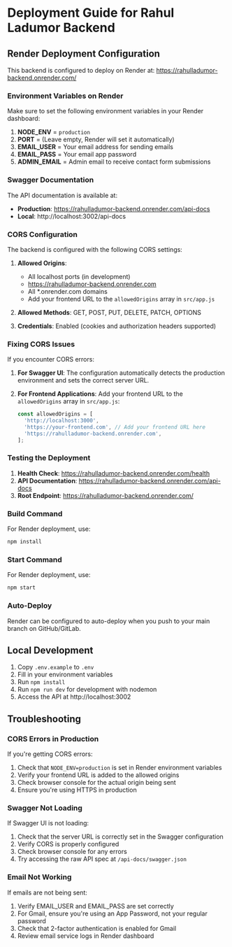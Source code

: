 # Deployment Guide for Rahul Ladumor Backend

## Render Deployment Configuration

This backend is configured to deploy on Render at: https://rahulladumor-backend.onrender.com/

### Environment Variables on Render

Make sure to set the following environment variables in your Render dashboard:

1. **NODE_ENV** = `production`
2. **PORT** = (Leave empty, Render will set it automatically)
3. **EMAIL_USER** = Your email address for sending emails
4. **EMAIL_PASS** = Your email app password
5. **ADMIN_EMAIL** = Admin email to receive contact form submissions

### Swagger Documentation

The API documentation is available at:
- **Production**: https://rahulladumor-backend.onrender.com/api-docs
- **Local**: http://localhost:3002/api-docs

### CORS Configuration

The backend is configured with the following CORS settings:

1. **Allowed Origins**: 
   - All localhost ports (in development)
   - https://rahulladumor-backend.onrender.com
   - All *.onrender.com domains
   - Add your frontend URL to the `allowedOrigins` array in `src/app.js`

2. **Allowed Methods**: GET, POST, PUT, DELETE, PATCH, OPTIONS

3. **Credentials**: Enabled (cookies and authorization headers supported)

### Fixing CORS Issues

If you encounter CORS errors:

1. **For Swagger UI**: The configuration automatically detects the production environment and sets the correct server URL.

2. **For Frontend Applications**: Add your frontend URL to the `allowedOrigins` array in `src/app.js`:
   ```javascript
   const allowedOrigins = [
     'http://localhost:3000',
     'https://your-frontend.com', // Add your frontend URL here
     'https://rahulladumor-backend.onrender.com',
   ];
   ```

### Testing the Deployment

1. **Health Check**: https://rahulladumor-backend.onrender.com/health
2. **API Documentation**: https://rahulladumor-backend.onrender.com/api-docs
3. **Root Endpoint**: https://rahulladumor-backend.onrender.com/

### Build Command

For Render deployment, use:
```bash
npm install
```

### Start Command

For Render deployment, use:
```bash
npm start
```

### Auto-Deploy

Render can be configured to auto-deploy when you push to your main branch on GitHub/GitLab.

## Local Development

1. Copy `.env.example` to `.env`
2. Fill in your environment variables
3. Run `npm install`
4. Run `npm run dev` for development with nodemon
5. Access the API at http://localhost:3002

## Troubleshooting

### CORS Errors in Production

If you're getting CORS errors:
1. Check that `NODE_ENV=production` is set in Render environment variables
2. Verify your frontend URL is added to the allowed origins
3. Check browser console for the actual origin being sent
4. Ensure you're using HTTPS in production

### Swagger Not Loading

If Swagger UI is not loading:
1. Check that the server URL is correctly set in the Swagger configuration
2. Verify CORS is properly configured
3. Check browser console for any errors
4. Try accessing the raw API spec at `/api-docs/swagger.json`

### Email Not Working

If emails are not being sent:
1. Verify EMAIL_USER and EMAIL_PASS are set correctly
2. For Gmail, ensure you're using an App Password, not your regular password
3. Check that 2-factor authentication is enabled for Gmail
4. Review email service logs in Render dashboard
